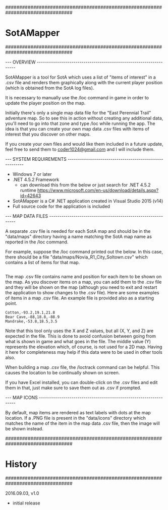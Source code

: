 ################################################################################
# SotAMapper
################################################################################

--- OVERVIEW -------------------------------------------------------------------

SotAMapper is a tool for SotA which uses a list of "items of interest" in a .csv
file and renders them graphically along with the current player position (which
is obtained from the SotA log files).

It is necessary to manually use the /loc command in game in order to update the
player position on the map.

Initially there's only a single map data file for the "East Perennial Trail"
adventure map.  So to see this in action without creating any additional data,
you'll need to go into that zone and type /loc while running the app.  The idea
is that you can create your own map data .csv files with items of interest that
you discover on other maps.

If you create your own files and would like them included in a future update,
feel free to send them to coder1024@gmail.com and I will include them.

--- SYSTEM REQUIREMENTS --------------------------------------------------------

- Windows 7 or later
- .NET 4.5.2 Framework
   - can download this from the below or just search for .NET 4.5.2 runtime
     https://www.microsoft.com/en-us/download/details.aspx?id=42643
- SotAMapper is a C# .NET application created in Visual Studio 2015 (v14)
- Full source code for the application is included

--- MAP DATA FILES -------------------------------------------------------------

A separate .csv file is needed for each SotA map and should be in the
"data/maps" directory having a name matching the SotA map name as reported in
the /loc command.

For example, suppose the /loc command printed out the below.  In this case,
there should be a file "data/maps/Novia_R1_City_Soltown.csv" which contains
a list of items for that map.

```Area: Soltown (Novia_R1_City_Soltown) Loc: (-15.7, 28.0, 23,2)
```

The map .csv file contains name and position for each item to be shown on the
map.  As you discover items on a map, you can add them to the .csv file and
they will be shown on the map (although you need to exit and restart the
application to show changes to the .csv file).  Here are some examples of items
in a map .csv file.  An example file is provided also as a starting point.

```Name,X,Y,Z
Cotton,-93.2,19.1,21.8
Bear Cave,-88,18.8,-88.9
Mandrake,-53.8,18.5,3.5
```

Note that this tool only uses the X and Z values, but all (X, Y, and Z) are
expected in the file.  This is done to avoid confusion between going from what
is shown in game and what goes in the file.  The middle value (Y) represents
the elevation which, of course, is not used for a 2D map.  Having it here
for completeness may help if this data were to be used in other tools also.

When building a map .csv file, the /loctrack command can be helpful.  This
causes the location to be continually shown on screen.

If you have Excel installed, you can double-click on the .csv files and edit
them in that, just make sure to save them out as .csv if prompted.

--- MAP ICONS ------------------------------------------------------------------

By default, map items are rendered as text labels with dots at the map location.
If a .PNG file is present in the "data/icons" directory which matches the name
of the item in the map data .csv file, then the image will be shown instead.

################################################################################
# History
################################################################################

2016.09.03, v1.0
- initial release

